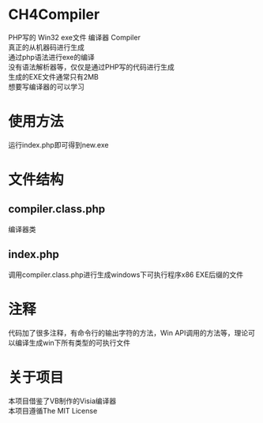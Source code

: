 # CH4Compiler
PHP写的 Win32 exe文件 编译器 Compiler  
真正的从机器码进行生成  
通过php语法进行exe的编译  
没有语法解析器等，仅仅是通过PHP写的代码进行生成  
生成的EXE文件通常只有2MB  
想要写编译器的可以学习  

# 使用方法
运行index.php即可得到new.exe

# 文件结构
## compiler.class.php  
编译器类  
## index.php  
调用compiler.class.php进行生成windows下可执行程序x86 EXE后缀的文件  

# 注释
代码加了很多注释，有命令行的输出字符的方法，Win API调用的方法等，理论可以编译生成win下所有类型的可执行文件

# 关于项目
本项目借鉴了VB制作的Visia编译器  
本项目遵循The MIT License  
